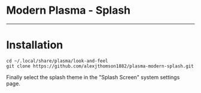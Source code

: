 # Modern Plasma - Splash

---

# Installation

```
cd ~/.local/share/plasma/look-and-feel
git clone https://github.com/alexjthomson1882/plasma-modern-splash.git
```

Finally select the splash theme in the "Splash Screen" system settings page.
